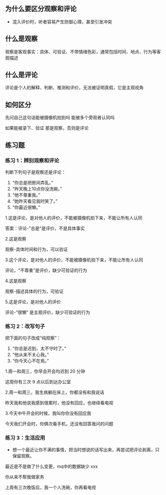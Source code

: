 



## 为什么要区分观察和评论

- 混入评价时，听者容易产生防御心理，甚至引发冲突

	



## 什么是观察



观察是客观事实：具体、可验证、不带情绪色彩，通常包括时间、地点、行为等客观描述



## 什么是评论

评论是个人的解释、判断、推测和评价，无法被证明真假，它是主观视角



## 如何区分



先问自己这句话能被摄像机拍到吗 能被多个旁观者认同吗

如果能被录下、验证 那是观察，否则是评论





## **练习题**







### **练习 1：辨别观察和评论**





判断下列句子是观察还是评论：



1. “你总是把房间弄乱。”
2. “昨天晚上10点你没洗碗。”
3. “他不尊重我。”
4. “她昨天看见我时笑了。”
5. “你最近很懒。”





1.这是评论，是对他人的评价，不能被摄像机拍下来，不能让所有人认同

答案：评论-"总是"是评价，不是具体事实

2.这是观察

观察-具体时间和行为，可以验证

3.这个评论，是对他人的评价，不能被摄像机拍下来，不能让所有人认同

评论，"不尊重"是评价，缺少可验证的行为

4.这是观察

观察-描述具体的行为，可验证

5.这是评论，是对他人的评价

评论-”很懒“ 是主观评价，缺少可验证的行为



### **练习 2：改写句子**



把下面的句子改成“纯观察”：



1. “你总是迟到，太不守时了。”
2. “他从来不关心我。”
3. “你今天心不在焉。”



1.周一和周三，你早会开会均迟到 20 分钟

这周你有三次 9 点以后到达办公室

2.周一和周三，我生病躺在床上，你都没有和我说话

昨天我和他说我感到很累时，他没有回应，也继续看电视

3.今天中午开会的时候，我叫你你没有回应我

今天我们开会时，你俩次看手机，还没有回答我问的问题

### **练习 3：生活应用**



- 想一个最近让你不满的事情，把当时想说的话写出来，再尝试把评论剥离，只保留观察。



最近是不是做了什么变更，mq中的数据缺少 xxx



你从来不帮我做家务

上周有三次晚饭后，我一个人洗碗，你再看电视